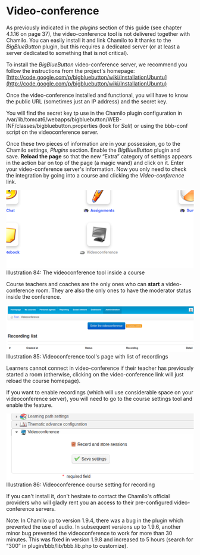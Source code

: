# Video-conference

As previously indicated in the _plugins_ section of this guide \(see chapter 4.1.16 on page 37\), the video-conference tool is not delivered together with Chamilo. You can easily install it and link Chamilo to it thanks to the _BigBlueButton_ plugin, but this requires a dedicated server \(or at least a server dedicated to something that is not critical\).

To install the _BigBlueButton_ video-conference server, we recommend you follow the instructions from the project's homepage: [http://code.google.com/p/bigbluebutton/wiki/InstallationUbuntu](http://code.google.com/p/bigbluebutton/wiki/InstallationUbuntu)

Once the video-conference installed and functional, you will have to know the public URL \(sometimes just an IP address\) and the secret key.

You will find the secret key tp use in the Chamilo plugin configuration in /var/lib/tomcat6/webapps/bigbluebutton/WEB-INF/classes/bigbluebutton.properties \(look for _Salt_\) or using the bbb-conf script on the videoconference server.

Once these two pieces of information are in your possession, go to the Chamilo settings, _Plugins_ section. Enable the _BigBlueButton_ plugin and save. **Reload the page** so that the new “Extra” category of settings appears in the action bar on top of the page \(a magic wand\) and click on it. Enter your video-conference server's information. Now you only need to check the integration by going into a course and clicking the _Video-conference_ link.

![](../../.gitbook/assets/images48%20%283%29.png)Illustration 84: The videoconference tool inside a course

Course teachers and coaches are the only ones who can **start** a video-conference room. They are also the only ones to have the moderator status inside the conference.

![](../../.gitbook/assets/images62%20%284%29.png)Illustration 85: Videoconference tool's page with list of recordings

Learners cannot connect in video-conference if their teacher has previously started a room \(otherwise, clicking on the video-conference link will just reload the course homepage\).

If you want to enable recordings \(which will use considerable space on your videoconference server\), you will need to go to the course settings tool and enable the feature.

![](../../.gitbook/assets/images63%20%284%29.png)Illustration 86: Videoconference course setting for recording

If you can't install it, don't hesitate to contact the Chamilo's official providers who will gladly rent you an access to their pre-configured video-conference servers.

Note: In Chamilo up to version 1.9.4, there was a bug in the plugin which prevented the use of audio. In subsequent versions up to 1.9.6, another minor bug prevented the videoconference to work for more than 30 minutes. This was fixed in version 1.9.8 and increased to 5 hours \(search for “300” in plugin/bbb/lib/bbb.lib.php to customize\).

